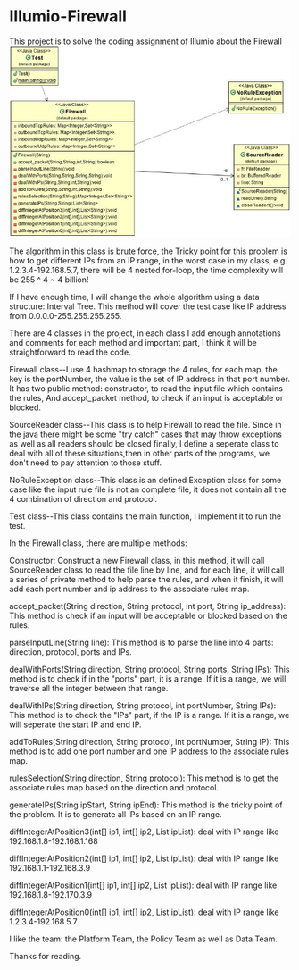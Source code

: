 # Illumio-Firewall
This project is to solve the coding assignment of Illumio about the Firewall
![Alt text](https://github.com/xzhang007/Illumio-Firewall/blob/master/classDiagram.jpg "Class Diagram")


The algorithm in this class is brute force, the Tricky point for this problem is how to get different IPs from an IP range, 
in the worst case in my class, e.g. 1.2.3.4-192.168.5.7, there will be 4 nested for-loop, 
the time complexity will be 255 ^ 4 ~ 4 billion!


If I have enough time, I will change the whole algorithm using a data structure: Interval Tree. This method will cover the
test case like IP address from 0.0.0.0-255.255.255.255.


There are 4 classes in the project, in each class I add enough annotations and comments for each method and important part,
I think it will be straightforward to read the code.


Firewall class--I use 4 hashmap to storage the 4 rules, for each map, the key is the portNumber,
 the value is the set of IP address in that port number.
 It has two public method: constructor, to read the input file which contains the rules,
And accept_packet method, to check if an input is acceptable or blocked.


SourceReader class--This class is to help Firewall to read the file.
Since in the java there might be some "try catch" cases that may throw exceptions as well as all readers should be closed finally,
I define a seperate class to deal with all of these situations,then in other parts of the programs, we don't need to pay attention to those stuff.


NoRuleException class--This class is an defined Exception class for some case like the input rule file is not an complete file,
it does not contain all the 4 combination of direction and protocol.


Test class--This class contains the main function, I implement it to run the test.


In the Firewall class, there are multiple methods:

Constructor:  Construct a new Firewall class, in this method, it will call SourceReader class to read the file line by line,
and for each line, it will call a series of private method to help parse the rules, and when it finish, it will add each port number and ip address to the associate rules map.

accept_packet(String direction, String protocol, int port, String ip_address): This method is check if an input will be acceptable or blocked based on the rules.

parseInputLine(String line): This method is to parse the line into 4 parts: direction, protocol, ports and IPs.

dealWithPorts(String direction, String protocol, String ports, String IPs): This method is to check if in the "ports" part, it is a range. If it is a range, we will traverse all the integer between that range.

dealWithIPs(String direction, String protocol, int portNumber, String IPs): This method is to check the "IPs" part, if the IP is a range. If it is a range, we will seperate the start IP and end IP.

addToRules(String direction, String protocol, int portNumber, String IP): This method is to add one port number and one IP address to the associate rules map.

rulesSelection(String direction, String protocol): This method is to get the associate rules map based on the direction and protocol.

generateIPs(String ipStart, String ipEnd): This method is the tricky point of the problem. It is to generate all IPs based on an IP range.

diffIntegerAtPosition3(int[] ip1, int[] ip2, List<String> ipList): deal with IP range like 192.168.1.8-192.168.1.168

diffIntegerAtPosition2(int[] ip1, int[] ip2, List<String> ipList): deal with IP range like 192.168.1.1-192.168.3.9

diffIntegerAtPosition1(int[] ip1, int[] ip2, List<String> ipList): deal with IP range like 192.168.1.8-192.170.3.9
 
diffIntegerAtPosition0(int[] ip1, int[] ip2, List<String> ipList): deal with IP range like 1.2.3.4-192.168.5.7

I like the team: the Platform Team, the Policy Team as well as Data Team.

Thanks for reading.
